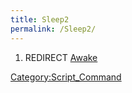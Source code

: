 ```yaml
---
title: Sleep2
permalink: /Sleep2/
---
```


1.  REDIRECT [Awake](/Awake "wikilink")

[Category:Script_Command](/Category:Script_Command "wikilink")